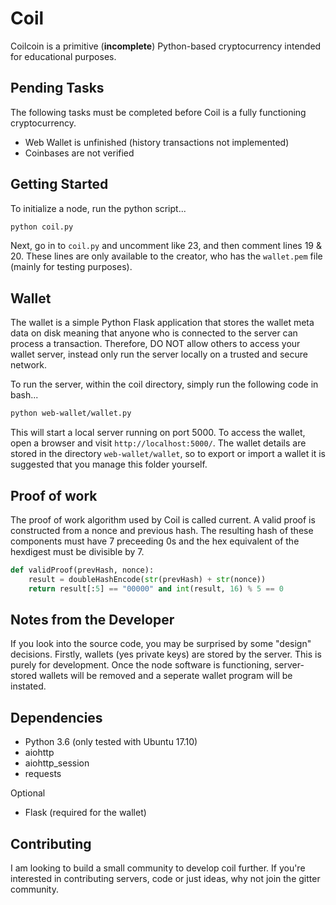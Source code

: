 # Coil

Coilcoin is a primitive (**incomplete**) Python-based cryptocurrency intended for educational purposes.

## Pending Tasks
The following tasks must be completed before Coil is a fully functioning cryptocurrency.

* Web Wallet is unfinished (history transactions not implemented)
* Coinbases are not verified

## Getting Started
To initialize a node, run the python script...
```bash
python coil.py
```

Next, go in to `coil.py` and uncomment like 23, and then comment lines 19 & 20. These lines are only available to the creator, who has the `wallet.pem` file (mainly for testing purposes).

## Wallet
The wallet is a simple Python Flask application that stores the wallet meta data on disk meaning that anyone who is connected to the server can process a transaction. Therefore, DO NOT allow others to access your wallet server, instead only run the server locally on a trusted and secure network.

To run the server, within the coil directory, simply run the following code in bash...

```bash
python web-wallet/wallet.py
```

This will start a local server running on port 5000. To access the wallet, open a browser and visit `http://localhost:5000/`. The wallet details are stored in the directory `web-wallet/wallet`, so to export or import a wallet it is suggested that you manage this folder yourself.

## Proof of work
The proof of work algorithm used by Coil is called current. A valid proof is constructed from a nonce and previous hash. The resulting hash of these components must have 7 preceeding 0s and the hex equivalent of the hexdigest must be divisible by 7.

```python
def validProof(prevHash, nonce):
	result = doubleHashEncode(str(prevHash) + str(nonce))
	return result[:5] == "00000" and int(result, 16) % 5 == 0
```

## Notes from the Developer
If you look into the source code, you may be surprised by some "design" decisions. Firstly, wallets (yes private keys) are stored by the server. This is purely for development. Once the node software is functioning, server-stored wallets will be removed and a seperate wallet program will be instated.

## Dependencies
* Python 3.6 (only tested with Ubuntu 17.10)
* aiohttp
* aiohttp_session
* requests

Optional
* Flask (required for the wallet)

## Contributing
I am looking to build a small community to develop coil further. If you're interested in contributing servers,
code or just ideas, why not join the gitter community.
